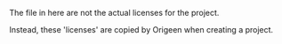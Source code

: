 The file in here are not the actual licenses for the project.

Instead, these 'licenses' are copied by Origeen when creating a project.